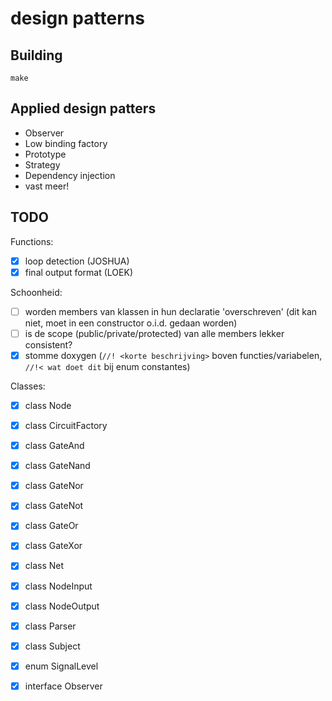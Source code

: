 # design patterns

## Building

```
make
```

## Applied design patters

- Observer
- Low binding factory
- Prototype
- Strategy
- Dependency injection
- vast meer!

## TODO

Functions:

- [x] loop detection (JOSHUA)
- [x] final output format (LOEK)

Schoonheid:

- [ ] worden members van klassen in hun declaratie 'overschreven' (dit kan
  niet, moet in een constructor o.i.d. gedaan worden)
- [ ] is de scope (public/private/protected) van alle members lekker
  consistent?
- [x] stomme doxygen (`//! <korte beschrijving>` boven functies/variabelen,
  `//!< wat doet dit` bij enum constantes)

Classes:

- [x] class Node
- [x] class CircuitFactory
- [x] class GateAnd
- [x] class GateNand
- [X] class GateNor
- [x] class GateNot
- [x] class GateOr
- [x] class GateXor
- [x] class Net
- [x] class NodeInput
- [x] class NodeOutput
- [x] class Parser
- [x] class Subject
- [x] enum SignalLevel
- [x] interface Observer

